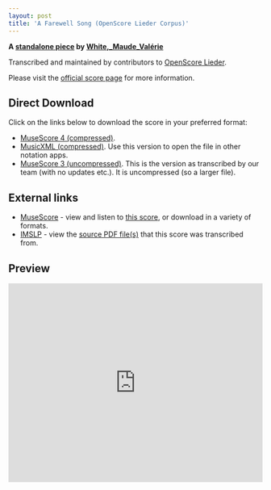 ```yaml
---
layout: post
title: 'A Farewell Song (OpenScore Lieder Corpus)'
---
```


__A [standalone piece](https://fourscoreandmore.org/openscore/lieder/White%2C_Maude_Val%C3%A9rie/_/) by [White,_Maude_Valérie](https://fourscoreandmore.org/openscore/lieder/White%2C_Maude_Val%C3%A9rie)__

Transcribed and maintained by contributors to [OpenScore Lieder].

Please visit the [official score page] for more information.

[official score page]: https://musescore.com/openscore-lieder-corpus/scores/6230776
[OpenScore Lieder]: https://musescore.com/openscore-lieder-corpus

## Direct Download

Click on the links below to download the score in your preferred format:
- [MuseScore 4 (compressed)](https://fourscoreandmore.org/openscore/lieder/White%2C_Maude_Val%C3%A9rie/_/A_Farewell_Song.mscz).
- [MusicXML (compressed)](https://fourscoreandmore.org/openscore/lieder/White%2C_Maude_Val%C3%A9rie/_/A_Farewell_Song.mxl). Use this version to open the file in other notation apps.
- [MuseScore 3 (uncompressed)](https://raw.githubusercontent.com/OpenScore/Lieder/refs/heads/main/scores/White%2C_Maude_Val%C3%A9rie/_/A_Farewell_Song/lc6230776.mscx). This is the version as transcribed by our team (with no updates etc.). It is uncompressed (so a larger file).

## External links

- [MuseScore] - view and listen to [this score][MuseScore], or download in a variety of formats.
- [IMSLP] - view the [source PDF file(s)][IMSLP] that this score was transcribed from.

[MuseScore]: https://musescore.com/score/6230776
[IMSLP]: https://imslp.org/wiki/Special:ReverseLookup/629934

## Preview

<iframe width="100%" height="394" src="https://musescore.com/openscore-lieder-corpus/scores/6230776/embed" frameborder="0" allowfullscreen allow="autoplay; fullscreen"></iframe>

